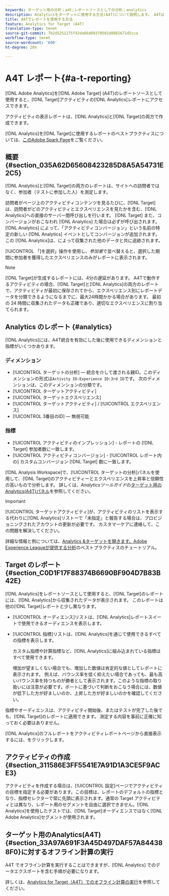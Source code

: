 ```yaml
---
keywords: ターゲット用の分析；a4t;レポートソースとしての分析；analytics
description: Analyticsをターゲットに使用する方法(A4T)について説明します。 A4Tは、Analytics指標とオーディエンスセグメントを使用するターゲットアクティビティのAnalyticsレポートへのアクセスを提供します。
title: A4Tでレポートを使用する方法
feature: Analytics for Target (A4T)
translation-type: tm+mt
source-git-commit: 7b2d5251275f42da66d09370501d0882671d5cca
workflow-type: tm+mt
source-wordcount: '690'
ht-degree: 28%

---
```



# A4T レポート{#a-t-reporting}

[!DNL Adobe Analytics]を[!DNL Adobe Target] (A4T)のレポートソースとして使用すると、[!DNL Target]アクティビティの[!DNL Analytics]レポートにアクセスできます。

アクティビティの表示レポートは、[!DNL Analytics]と[!DNL Target]の両方で作成できます。

[!DNL Analytics]を[!DNL Target]に使用するレポートのベストプラクティスについては、[このAdobe Spark Page](https://spark.adobe.com/page/Lo3Spm4oBOvwF/)をご覧ください。

## 概要 {#section_035A62D65608423285D8A5A54731E2C5}

[!DNL Analytics]と[!DNL Target]の両方のレポートは、サイトへの訪問者ではなく、参加者（テストに参加した人）を測定します。

訪問者がページ上のアクティビティコンテンツを見るたびに、[!DNL Target]は、訪問者がどのアクティビティとエクスペリエンスを見たかを含む、[!DNL Analytics]への直接のサーバー間呼び出しを行います。 [!DNL Target] また、コンバージョンがおこなわれ [!DNL Analytics] た場合は必ずが呼び出されます。[!DNL Analytics] によって、「アクティビティコンバージョン」という名前の特定の新しい [!DNL Analytics] イベントとしてコンバージョンが追加されます。この [!DNL Analytics]は、によって収集された他のデータと共に追跡されます。

[!UICONTROL 「]を選択」操作を使用し、*参加者*&#x200B;で並べ替えると、選択した期間に参加者を獲得したエクスペリエンスのみがレポートに表示されます。

>[!NOTE]
>
>[!DNL Target]が生成するレポートには、4分の遅延があります。 A4Tで動作するアクティビティの場合、[!DNL Target]と[!DNL Analytics]の両方のレポートで、アクティビティが最初に保存されてから、エクスペリエンス別にレポートデータを分類できるようになるまでに、最大24時間かかる場合があります。 最初の 24 時間に収集されたデータも正確であり、適切なエクスペリエンスに割り当てられます。

## Analytics のレポート {#analytics}

[!DNL Analytics]には、A4T統合を有効にした後に使用できるディメンションと指標がいくつかあります。

### ディメンション

* [!UICONTROL ターゲットの分析]  — 統合を介して渡される親ID。このディメンションの形式は`Activity ID:Experience ID:3rd ID`です。 次のディメンションは、このディメンションの分類です。
* [!UICONTROL ターゲットアクティビティ]
* [!UICONTROL ターゲットエクスペリエンス]
* [!UICONTROL ターゲットアクティビティ] / [!UICONTROL エクスペリエンス]
* [!UICONTROL 3番目のID]  — 無視可能

### 指標

* [!UICONTROL アクティビティのインプレッション] -  レポートの [!DNL Target] 参加者数に一致します。
* [!UICONTROL アクティビティコンバージョン] - [!UICONTROL レポート内の] カスタムコンバージョン [!DNL Target] 数に一致します。

[!DNL Analysis Workspace]で、[!UICONTROL ターゲットの分析]パネルを使用して、[!DNL Target]のアクティビティーとエクスペリエンスを上昇率と信頼性の高いもので分析します。 詳しくは、*Analyticsツールガイド*&#x200B;の[ターゲット用のAnalytics(A4T)パネル](https://experienceleague.adobe.com/docs/analytics/analyze/analysis-workspace/panels/a4t-panel.html)を参照してください。

>[!IMPORTANT]
>
>[!UICONTROL ターゲットアクティビティ]が、アクティビティのリストを表示する代わりに[!DNL Analytics]リストーで「未指定」と報告する場合は、プロビジョニングされたアカウントの更新が必要です。 カスタマーケアに連絡して、この問題を解決してください。

詳細な情報と例については、[Analytics &amp;ターゲットを開きます。Adobe Experience Leagueが提供する分析](https://spark.adobe.com/page/Lo3Spm4oBOvwF/)のベストプラクティスのチュートリアル。

## Target のレポート {#section_C0D1F17F88374B6690BF904D7B83B42E}

[!DNL Analytics]をレポートソースとして使用すると、[!DNL Target]のレポートには、[!DNL Analytics]から収集されたデータが表示されます。 このレポートは他の[!DNL Target]レポートと少し異なります。

* [!UICONTROL オーディエンス]リストは、[!DNL Analytics]レポートスイートで使用できるオーディエンスを表示します。
* [!UICONTROL 指標]リストは、[!DNL Analytics]を通じて使用できるすべての指標を表示します。

   カスタム指標や計算指標など、[!DNL Analytics]に組み込まれている指標はすべて使用できます。

   増加が望ましくない場合でも、増加した数値は肯定的な値としてレポートに表示されます。 例えば、バウンス率を低く抑えたい場合であっても、最も高いバウンス率を持つものが勝者として表示されます。このような指標の取り扱いには注意が必要です。ポートに基づいて判断をおこなう場合には、数値が低下した方が好ましいのか、上昇した方が好ましいのかを確認してください。

指標やオーディエンスは、アクティビティ開始後、またはテストが完了した後でも、[!DNL Target]のレポートに適用できます。 測定する内容を事前に正確に知っておく必要はありません。

[!DNL Analytics]のフルレポートをアクティビティレポートページから直接表示するには、をクリックします。

## アクティビティの作成 {#section_311586E3FF5541E7A91D1A3CE5F9ACE3}

アクティビティを作成する場合は、[!UICONTROL 設定]ページでアクティビティの目標を指定する必要があります。この目標は、レポートのデフォルトの指標となり、指標セレクターで常に先頭に表示されます。通常の Target アクティビティとは異なり、レポート用のセグメントを自由に選択できません。[!DNL Analytics]を使用したテストでは、[!DNL Target]オーディエンスではなく[!DNL Adobe Analytics]セグメントが使用されます。

## ターゲット用のAnalytics(A4T) {#section_33A97A691F3A45D497DAF57A844388F0}に対するオフライン計算の実行

A4T でオフライン計算を実行することはできますが、[!DNL Analytics] でのデータエクスポートを含む手順が必要になります。

詳しくは、[Analytics for Target（A4T）でのオフライン計算の実行](/help/c-reports/conversion-rate.md#concept_0D0002A1EBDF420E9C50E2A46F36629B)を参照してください。
